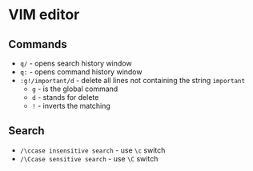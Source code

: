 # VIM editor

## Commands
- `q/` - opens search history window
- `q:` - opens command history window
- `:g!/important/d` - delete all lines not containing the string `important`
  - `g` - is the global command
  - `d` - stands for delete
  - `!` - inverts the matching

## Search

- `/\ccase insensitive search` - use `\c` switch
- `/\Ccase sensitive search` - use `\C` switch

